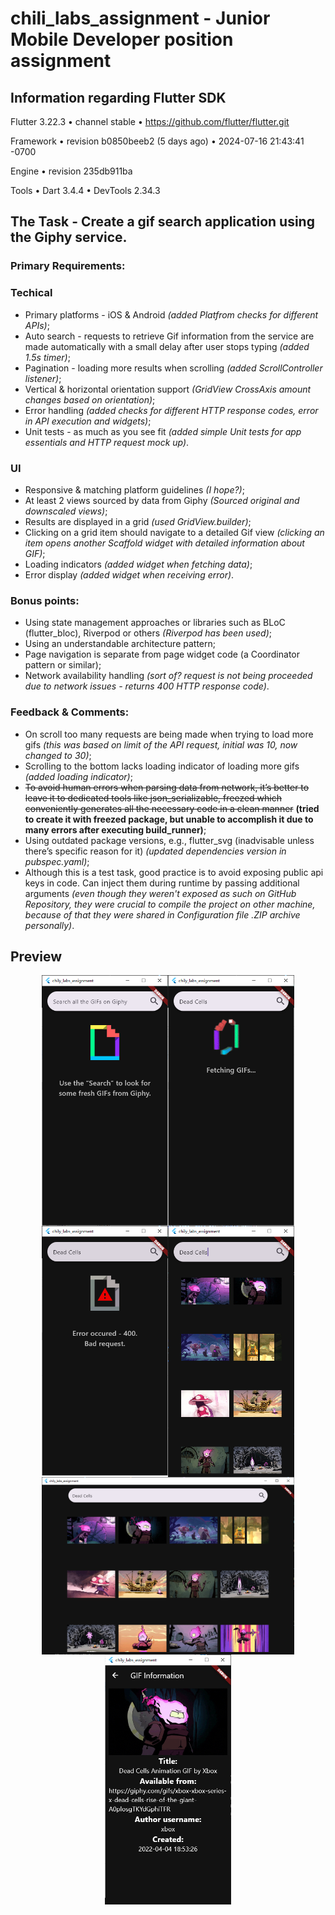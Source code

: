 # chili_labs_assignment - Junior Mobile Developer position assignment

## Information regarding Flutter SDK
Flutter 3.22.3 • channel stable • https://github.com/flutter/flutter.git

Framework • revision b0850beeb2 (5 days ago) • 2024-07-16 21:43:41 -0700

Engine • revision 235db911ba

Tools • Dart 3.4.4 • DevTools 2.34.3

## The Task - Create a gif search application using the Giphy service.

### Primary Requirements:

### Techical
- Primary platforms - iOS & Android _(added Platfrom checks for different APIs)_;
- Auto search - requests to retrieve Gif information from the service are made automatically with a small delay after user stops typing _(added 1.5s timer)_;
- Pagination - loading more results when scrolling _(added ScrollController listener)_;
- Vertical & horizontal orientation support _(GridView CrossAxis amount changes based on orientation)_;
- Error handling _(added checks for different HTTP response codes, error in API execution and widgets)_;
- Unit tests - as much as you see fit _(added simple Unit tests for app essentials and HTTP request mock up)_.

### UI
- Responsive & matching platform guidelines _(I hope?)_;
- At least 2 views sourced by data from Giphy _(Sourced original and downscaled views)_;
- Results are displayed in a grid _(used GridView.builder)_;
- Clicking on a grid item should navigate to a detailed Gif view _(clicking an item opens another Scaffold widget with detailed information about GIF)_;
- Loading indicators _(added widget when fetching data)_;
- Error display _(added widget when receiving error)_.

### Bonus points:
- Using state management approaches or libraries such as BLoC (flutter_bloc), Riverpod or others _(Riverpod has been used)_;
- Using an understandable architecture pattern;
- Page navigation is separate from page widget code (a Coordinator pattern or similar);
- Network availability handling _(sort of? request is not being proceeded due to network issues - returns 400 HTTP response code)_.

### Feedback & Comments:
- On scroll too many requests are being made when trying to load more gifs _(this was based on limit of the API request, initial was 10, now changed to 30)_;
- Scrolling to the bottom lacks loading indicator of loading more gifs _(added loading indicator)_;
- ~~To avoid human errors when parsing data from network, it’s better to leave it to dedicated tools like json_serializable, freezed which conveniently generates all the necessary code in a clean manner~~ **(tried to create it with freezed package, but unable to accomplish it due to many errors after executing build_runner)**;
- Using outdated package versions, e.g., flutter_svg (inadvisable unless there’s specific reason for it) _(updated dependencies version in pubspec.yaml)_;
- Although this is a test task, good practice is to avoid exposing public api keys in code. Can inject them during runtime by passing additional arguments _(even though they weren't exposed as such on GitHub Repository, they were crucial to compile the project on other machine, because of that they were shared in Configuration file .ZIP archive personally)_.

## Preview

<div style="display: flex; justify-content: center; flex-wrap:wrap;">
    <img alt="Image of app landing page" src='assets/readme_images/App_landing_page.png' width="40%" height="40%"/>
    <img alt="Image of app data fetching page" src='assets/readme_images/App_fetching.png' width="40%" height="40%"/>
    <img alt="Image of app error page" src='assets/readme_images/App_error.png' width="40%" height="40%"/>
    <img alt="Image of app page with data (portrait)" src='assets/readme_images/App_success.png' width="40%" height="40%"/>
    <img alt="Image of app page with data (landscape)" src='assets/readme_images/App_success_landscape.png' width="80%" height="80%"/>
    <img alt="Image of app detailed giphy page" src='assets/readme_images/App_detailed_giphy.png' width="40%" height="40%"/>
</div>
